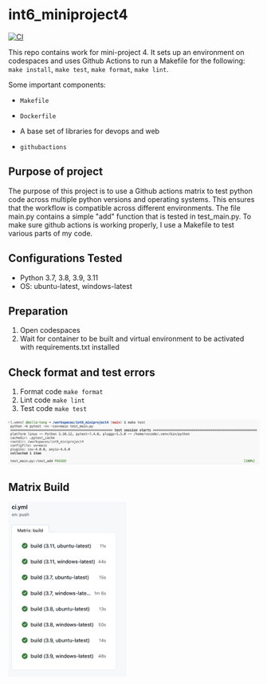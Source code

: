 # int6_miniproject4
[![CI](https://github.com/nogibjj/int6_miniproject4/actions/workflows/ci.yml/badge.svg)](https://github.com/nogibjj/int6_miniproject4/actions/workflows/ci.yml)

This repo contains work for mini-project 4. It sets up an environment on codespaces and uses Github Actions to run a Makefile for the following: `make install`, `make test`, `make format`, `make lint`. 

Some important components:

* `Makefile`

* `Dockerfile`

* A base set of libraries for devops and web

* `githubactions` 

## Purpose of project
The purpose of this project is to use a Github actions matrix to test python code across multiple python versions and operating systems. This ensures that the workflow is compatible across different environments. The file main.py contains a simple "add" function that is tested in test_main.py. To make sure github actions is working properly, I use a Makefile to test various parts of my code.

## Configurations Tested
* Python 3.7, 3.8, 3.9, 3.11
* OS: ubuntu-latest, windows-latest

## Preparation
1. Open codespaces 
2. Wait for container to be built and virtual environment to be activated with requirements.txt installed 

## Check format and test errors 
1. Format code `make format`
2. Lint code `make lint`
3. Test code `make test`

![Passing test cases image](pass_test.png)

## Matrix Build
<img width="237" alt="Successful matrix build" src="matrix_build.png">
